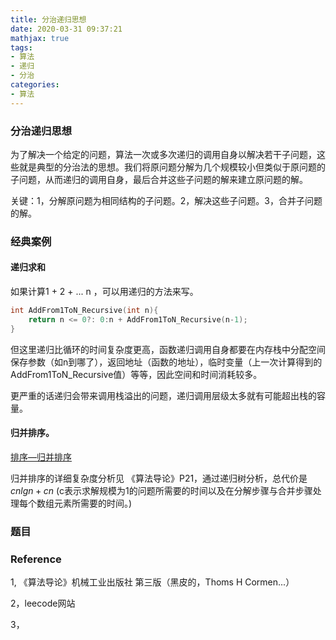 ```yaml
---
title: 分治递归思想
date: 2020-03-31 09:37:21
mathjax: true
tags:
- 算法
- 递归
- 分治
categories:
- 算法
---
```




### 分治递归思想

为了解决一个给定的问题，算法一次或多次递归的调用自身以解决若干子问题，这些就是典型的分治法的思想。我们将原问题分解为几个规模较小但类似于原问题的子问题，从而递归的调用自身，最后合并这些子问题的解来建立原问题的解。

关键：1，分解原问题为相同结构的子问题。2，解决这些子问题。3，合并子问题的解。



### 经典案例

#### 递归求和

如果计算1 + 2 + ... n ，可以用递归的方法来写。

```c++
int AddFrom1ToN_Recursive(int n){
	return n <= 0?: 0:n + AddFrom1ToN_Recursive(n-1);
}
```

但这里递归比循环的时间复杂度更高，函数递归调用自身都要在内存栈中分配空间保存参数（如n到哪了），返回地址（函数的地址），临时变量（上一次计算得到的AddFrom1ToN_Recursive值）等等，因此空间和时间消耗较多。

更严重的话递归会带来调用栈溢出的问题，递归调用层级太多就有可能超出栈的容量。



#### 归并排序。

[排序—归并排序]([https://saruagithub.github.io/2020/03/10/20200309%E6%8E%92%E5%BA%8F%E7%AE%97%E6%B3%95%E5%A4%8D%E4%B9%A0/](https://saruagithub.github.io/2020/03/10/20200309排序算法复习/))

归并排序的详细复杂度分析见 《算法导论》P21，通过递归树分析，总代价是$cnlgn + cn$ (c表示求解规模为1的问题所需要的时间以及在分解步骤与合并步骤处理每个数组元素所需要的时间。)







### 题目





### Reference

1, 《算法导论》机械工业出版社 第三版（黑皮的，Thoms H Cormen...）

2，leecode网站

3，